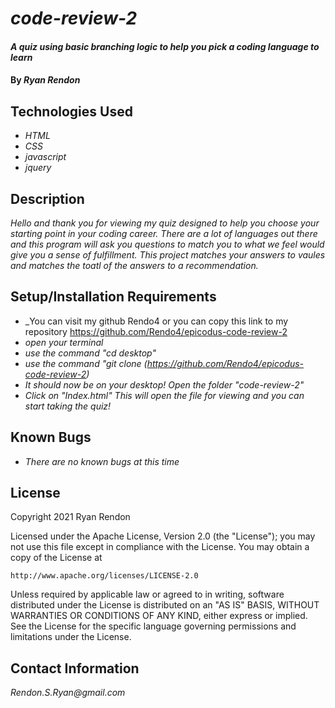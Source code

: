 # _code-review-2_ #

#### _A quiz using basic branching logic to help you pick a coding language to learn_

#### By _**Ryan Rendon**_

## Technologies Used

* _HTML_
* _CSS_
* _javascript_
* _jquery_

## Description

_Hello and thank you for viewing my quiz designed to help you choose your starting point in your coding career. There are
 a lot of languages out there and this program will ask you questions to match you to what we feel would give you a sense of fulfillment. This project matches your answers to vaules and matches the toatl of the answers to a recommendation._

## Setup/Installation Requirements

* _You can visit my github Rendo4 or you can copy this link to my repository https://github.com/Rendo4/epicodus-code-review-2
* _open your terminal_
* _use the command "cd desktop"_
* _use the command "git clone (https://github.com/Rendo4/epicodus-code-review-2)_
* _It should now be on your desktop! Open the folder "code-review-2"_
* _Click on "Index.html" This will open the file for viewing and you can start taking the quiz!_

## Known Bugs

* _There are no known bugs at this time_

## License

Copyright 2021 Ryan Rendon

Licensed under the Apache License, Version 2.0 (the "License");
you may not use this file except in compliance with the License.
You may obtain a copy of the License at

    http://www.apache.org/licenses/LICENSE-2.0

Unless required by applicable law or agreed to in writing, software
distributed under the License is distributed on an "AS IS" BASIS,
WITHOUT WARRANTIES OR CONDITIONS OF ANY KIND, either express or implied.
See the License for the specific language governing permissions and
limitations under the License.

## Contact Information
_Rendon.S.Ryan@gmail.com_